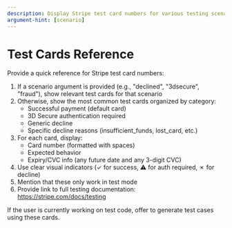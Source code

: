 ```yaml
---
description: Display Stripe test card numbers for various testing scenarios
argument-hint: [scenario]
---
```


# Test Cards Reference

Provide a quick reference for Stripe test card numbers:

1. If a scenario argument is provided (e.g., "declined", "3dsecure", "fraud"), show relevant test cards for that scenario
2. Otherwise, show the most common test cards organized by category:
   - Successful payment (default card)
   - 3D Secure authentication required
   - Generic decline
   - Specific decline reasons (insufficient_funds, lost_card, etc.)
3. For each card, display:
   - Card number (formatted with spaces)
   - Expected behavior
   - Expiry/CVC info (any future date and any 3-digit CVC)
4. Use clear visual indicators (✓ for success, ⚠️ for auth required, ✗ for decline)
5. Mention that these only work in test mode
6. Provide link to full testing documentation: https://stripe.com/docs/testing

If the user is currently working on test code, offer to generate test cases using these cards.

